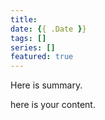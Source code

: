 ```yaml
---
title:
date: {{ .Date }}
tags: []
series: []
featured: true
---
```

Here is summary.

<!--more-->

here is your content.
